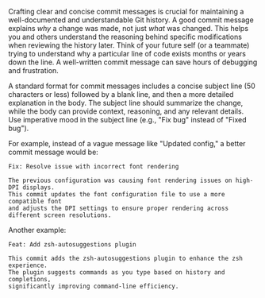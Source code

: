 Crafting clear and concise commit messages is crucial for maintaining a well-documented and understandable Git history. A good commit message explains _why_ a change was made, not just _what_ was changed. This helps you and others understand the reasoning behind specific modifications when reviewing the history later. Think of your future self (or a teammate) trying to understand why a particular line of code exists months or years down the line. A well-written commit message can save hours of debugging and frustration.

A standard format for commit messages includes a concise subject line (50 characters or less) followed by a blank line, and then a more detailed explanation in the body. The subject line should summarize the change, while the body can provide context, reasoning, and any relevant details. Use imperative mood in the subject line (e.g., "Fix bug" instead of "Fixed bug").

For example, instead of a vague message like "Updated config," a better commit message would be:

```
Fix: Resolve issue with incorrect font rendering

The previous configuration was causing font rendering issues on high-DPI displays.
This commit updates the font configuration file to use a more compatible font
and adjusts the DPI settings to ensure proper rendering across different screen resolutions.
```

Another example:

```
Feat: Add zsh-autosuggestions plugin

This commit adds the zsh-autosuggestions plugin to enhance the zsh experience.
The plugin suggests commands as you type based on history and completions,
significantly improving command-line efficiency.
```